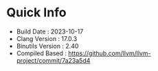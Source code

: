 # Quick Info
* Build Date : 2023-10-17
* Clang Version : 17.0.3
* Binutils Version : 2.40
* Compiled Based : https://github.com/llvm/llvm-project/commit/7a23a5d4
